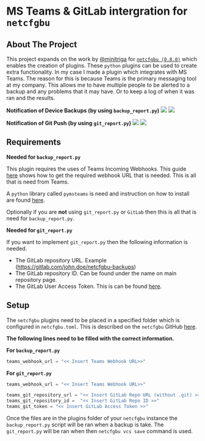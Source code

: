 # MS Teams & GitLab intergration for `netcfgbu`


## About The Project

This project expands on the work by [@minitriga](https://github.com/minitriga) for [`netcfgbu (0.8.0)`](https://github.com/jeremyschulman/netcfgbu) which enables the creation of plugins. These `python` plugins can be used to create extra functionality. In my case I made a plugin which integrates with MS Teams. The reason for this is because Teams is the primary messaging tool at my company. This allows me to have multiple people to be alerted to a backup and any problems that it may have. Or to keep a log of when it was ran and the results.

**Notification of Device Backups (by using `backup_report.py`)**
![](https://james.masters.bio/files/github/images/image1.PNG)
![](https://james.masters.bio/files/github/images/image3.PNG)

**Notification of Git Push (by using `git_report.py`)**
![](https://james.masters.bio/files/github/images/image2.PNG)
![](https://james.masters.bio/files/github/images/image4a.PNG)

## Requirements

 **Needed for `backup_report.py`**

This plugin requires the uses of Teams Incoming Webhooks. This guide [here](https://docs.microsoft.com/en-us/microsoftteams/platform/webhooks-and-connectors/how-to/add-incoming-webhook) shows how to get the required webhook URL that is needed. This is all that is need from Teams.

A `python` library called `pymsteams` is need and instruction on how to install are found [here](https://pypi.org/project/pymsteams/).

Optionally if you are **not** using `git_report.py` or `GitLab` then this is all that is need for `backup_report.py`. 

 **Needed for `git_report.py`**

If you want to implement `git_report.py` then the following information is needed.

- The GitLab repository URL. Example (https://gitlab.com/john.doe/netcfgbu-backups)
- The GitLab repository ID. Can be found under the name on main repository page.
- The GitLab User Access Token. This is can be found [here](https://gitlab.com/-/profile/personal_access_tokens).


## Setup

The `netcfgbu` plugins need to be placed in a specified folder which is configured in `netcfgbu.toml`. This is described on the `netcfgbu` GitHub [here](https://github.com/jeremyschulman/netcfgbu).

 **The following lines need to be filled with the correct information.**
 
 **For `backup_report.py`**
```python
teams_webhook_url = "<< Insert Teams Webhook URL>>"
```

**For `git_report.py`**
```python
teams_webhook_url = "<< Insert Teams Webhook URL>>"

teams_git_repository_url = "<< Insert GitLab Repo URL (without .git) >>"
teams_git_repository_id =  "<< Insert GitLab Repo ID >>"
teams_git_token = "<< Insert GitLab Access Token >>"
```
Once the files are in the plugins folder of your `netcfgbu` instance the `backup_report.py` script will be ran when a backup is take. The `git_report.py` will be ran when then `netcfgbu vcs save` command is used.
